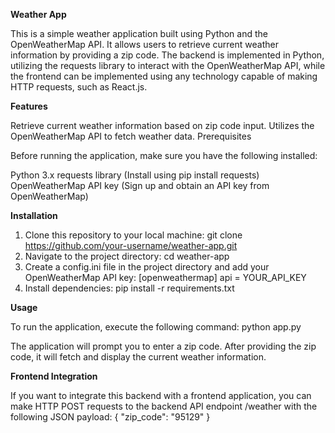__Weather App__

This is a simple weather application built using Python and the OpenWeatherMap API. It allows users to retrieve current weather information by providing a zip code. The backend is implemented in Python, utilizing the requests library to interact with the OpenWeatherMap API, while the frontend can be implemented using any technology capable of making HTTP requests, such as React.js.

__Features__

Retrieve current weather information based on zip code input.
Utilizes the OpenWeatherMap API to fetch weather data.
Prerequisites

Before running the application, make sure you have the following installed:

Python 3.x
requests library (Install using pip install requests)
OpenWeatherMap API key (Sign up and obtain an API key from OpenWeatherMap)

__Installation__
1. Clone this repository to your local machine:
   git clone https://github.com/your-username/weather-app.git
2. Navigate to the project directory:
   cd weather-app
3. Create a config.ini file in the project directory and add your OpenWeatherMap API key:
   [openweathermap]
   api = YOUR_API_KEY
4. Install dependencies:
   pip install -r requirements.txt

__Usage__

To run the application, execute the following command:
  python app.py

The application will prompt you to enter a zip code. After providing the zip code, it will fetch and display the current weather information.

__Frontend Integration__

If you want to integrate this backend with a frontend application, you can make HTTP POST requests to the backend API endpoint /weather with the following JSON payload:
  {
  "zip_code": "95129"
  }




